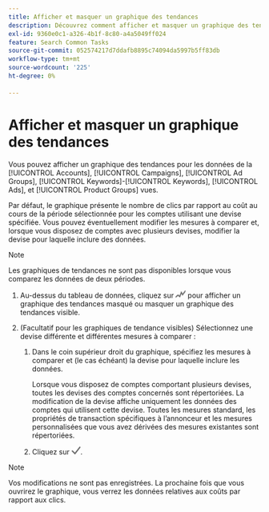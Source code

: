 ```yaml
---
title: Afficher et masquer un graphique des tendances
description: Découvrez comment afficher et masquer un graphique des tendances pour les données dans certaines vues de gestion de campagne.
exl-id: 9360e0c1-a326-4b1f-8c80-a4a5049ff024
feature: Search Common Tasks
source-git-commit: 052574217d7ddafb8895c74094da5997b5ff83db
workflow-type: tm+mt
source-wordcount: '225'
ht-degree: 0%

---
```


# Afficher et masquer un graphique des tendances

Vous pouvez afficher un graphique des tendances pour les données de la [!UICONTROL Accounts], [!UICONTROL Campaigns], [!UICONTROL Ad Groups], [!UICONTROL Keywords]-[!UICONTROL Keywords], [!UICONTROL Ads], et [!UICONTROL Product Groups] vues.

Par défaut, le graphique présente le nombre de clics par rapport au coût au cours de la période sélectionnée pour les comptes utilisant une devise spécifiée. Vous pouvez éventuellement modifier les mesures à comparer et, lorsque vous disposez de comptes avec plusieurs devises, modifier la devise pour laquelle inclure des données.

>[!NOTE]
>
>Les graphiques de tendances ne sont pas disponibles lorsque vous comparez les données de deux périodes.

1. Au-dessus du tableau de données, cliquez sur ![Graphiques](/help/search-social-commerce/assets/trend-chart.png "Graphiques") pour afficher un graphique des tendances masqué ou masquer un graphique des tendances visible.

1. (Facultatif pour les graphiques de tendance visibles) Sélectionnez une devise différente et différentes mesures à comparer :

   1. Dans le coin supérieur droit du graphique, spécifiez les mesures à comparer et (le cas échéant) la devise pour laquelle inclure les données.

      Lorsque vous disposez de comptes comportant plusieurs devises, toutes les devises des comptes concernés sont répertoriées. La modification de la devise affiche uniquement les données des comptes qui utilisent cette devise. Toutes les mesures standard, les propriétés de transaction spécifiques à l’annonceur et les mesures personnalisées que vous avez dérivées des mesures existantes sont répertoriées.

   1. Cliquez sur ![Enregistrer](/help/search-social-commerce/assets/save-checkmark.png "Enregistrer").

>[!NOTE]
>
>Vos modifications ne sont pas enregistrées. La prochaine fois que vous ouvrirez le graphique, vous verrez les données relatives aux coûts par rapport aux clics.

